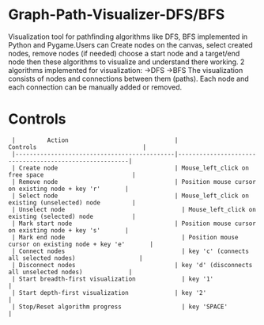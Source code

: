 # Graph-Path-Visualizer-DFS/BFS
Visualization tool for pathfinding algorithms like DFS, BFS implemented in Python and Pygame.Users can Create nodes on the canvas, select created nodes, remove nodes (if needed) choose a start node and a target/end node then these algorithms to visualize and understand there working.
2 algorithms implemented for visualization:
->DFS
->BFS
The visualization consists of nodes and connections between them (paths). Each node and each connection can be manually added or removed.

# Controls

     |         Action                              |                  Controls                              |
     |---------------------------------------------|--------------------------------------------------------|
     | Create node	                               | Mouse_left_click on free space                         |
     | Remove node	                               | Position mouse cursor on existing node + key 'r'       |
     | Select node	                               | Mouse_left_click on existing (unselected) node         |
     | Unselect node	                             | Mouse_left_click on existing (selected) node           |
     | Mark start node	                           | Position mouse cursor on existing node + key 's'       |
     | Mark end node	                             | Position mouse cursor on existing node + key 'e'       |
     | Connect nodes	                             | key 'c' (connects all selected nodes)                  |
     | Disconnect nodes	                           | key 'd' (disconnects all unselected nodes)             |
     | Start breadth-first visualization	         | key '1'                                                |
     | Start depth-first visualization	           | key '2'                                                |
     | Stop/Reset algorithm progress	             | key 'SPACE'                                            |
     
     
     
